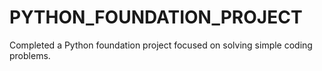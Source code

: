 # PYTHON_FOUNDATION_PROJECT
Completed a Python foundation project focused on solving simple coding problems.
